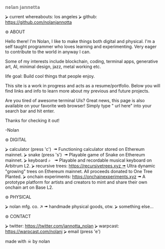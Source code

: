 
𝕟𝕠𝕝𝕒𝕟 𝕛𝕒𝕟𝕟𝕠𝕥𝕥𝕒

⮚ current whereabouts: los angeles 
⮚ github: https://github.com/nolanjannotta


⊚ ABOUT

Hello there! I'm Nolan, I like to make things both digital and physical. I'm a self taught programmer who loves learning and experimenting. Very eager to contribute to the world in anyway I can.

Some of my interests include blockchain, coding, terminal apps, generative art, AI, minimal design, jazz, metal working etc.

life goal: Build cool things that people enjoy.


This site is a work in progress and acts as a resume/portfolio. Below you will find links and info to learn more about my previous and future projects.



Are you tired of awesome terminal UIs? Great news, this page is also available on your favorite web browser! Simply type " url here" into your search bar and hit enter.


Thanks for checking it out!

-Nolan



⊚ DIGITAL

⮚ calculator (press 'c')  ➟ Functioning calculator stored on Ethereum mainnet.
⮚ snake (press 's')  ➟ Playable game of Snake on Ethereum mainnet.
⮚ keyboard ⌕   ➟ Playable and recordable musical keyboard on Arbitrum L2. 
⮚ recursive trees: https://recursivetrees.xyz ➟ Ultra dynamic "growing" trees on Ethereum mainnet. All proceeds donated to One Tree Planted.
⮚ onchain experiments: https://onchainexperiments.xyz ➟ A prototype platform for artists and creators to mint and share their own onchain art on Base L2. 


⊚ PHYSICAL

⮚ nolan mfg. co. ↗ ➟ handmade physical goods, otw.
⮚ something else...


⊚ CONTACT

⮚ twitter: https://twitter.com/jannotta_nolan
⮚ warpcast: https://warpcast.com/nolanj
⮚ email (press 'e')



made with ☠  by nolan



